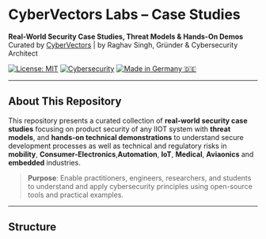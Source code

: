 # CyberVectors Labs – Case Studies

**Real-World Security Case Studies, Threat Models & Hands-On Demos**  
Curated by [CyberVectors](https://www.cyber-vectors.com) | by Raghav Singh, Gründer & Cybersecurity Architect

[![License: MIT](https://img.shields.io/badge/License-MIT-blue.svg)](LICENSE)
[![Cybersecurity](https://img.shields.io/badge/Focus-Automotive%20%7C%20IoT%20%7C%20IIOT%20%7C%20Avionics%20%7C%20Embedded%20%7C%20Medical%20%7C%20Cloud%20%7C%20ProductSec%20%7C%20VSOC-blue)](#)
[![Made in Germany 🇩🇪](https://img.shields.io/badge/Made%20in-Germany-black?logo=github)](#)


---

## About This Repository

This repository presents a curated collection of **real-world security case studies** focusing on product security of any IIOT system with **threat models**, and **hands-on technical demonstrations** to understand secure development processes as well as technical and regulatory risks in **mobility**, **Consumer-Electronics**,**Automation**, **IoT**,  **Medical**, **Aviaonics** and **embedded** industries.

> **Purpose**: Enable practitioners, engineers, researchers, and students to understand and apply cybersecurity principles using open-source tools and practical examples.

---

## Structure




